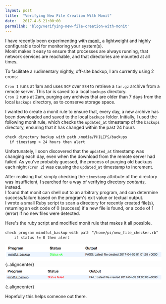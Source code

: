 ```yaml
---
layout: post
title:  "Verifying New File Creation With Monit"
date:   2017-4-6 21:00:00
permalink: 'blog/verifying-new-file-creation-with-monit'
---
```


I have recently been experimenting with [monit](https://mmonit.com/monit/), a lightweight and highly configurable tool for monitoring your system(s).  
Monit makes it easy to ensure that processes are always running, that network services are reachable, and that directories are mounted at all times.  

To facilitate a rudimentary nightly, off-site backup, I am currently using 2 crons:

`Cron 1` runs at 1am and uses `SCP` over `SSH` to retrieve a `tar.gz` archive from a remote server. This tar is saved to a local `backups` directory.  
`Cron 2` runs at 2am, purging any archives that are older than 7 days from the local `backups` directory, as to conserve storage space.

I wanted to create a monit rule to ensure that, every day, a new archive has been downloaded and saved to the local `backups` folder.
Initially, I used the following monit rule, which checks the `updated_at` timestamp of the `backups` directory, ensuring that it has changed within the past 24 hours

```
check directory backup with path /media/PHILIPS/backups
  if timestamp > 24 hours then alert
```

Unfortunately, I soon discovered that the `updated_at` timestamp was changing each day, even when the download from the remote server had failed. As you've probably guessed, the process of purging old backups each night (`Cron 2`) was causing the `updated_at` timestamp to increment.

After realising that simply checking the `timestamp` attribute of the directory was insufficient, I searched for a way of verifying directory *contents*, instead.  
I found that monit can shell out to an arbitrary program, and can determine success/failure based on the program's exit value or textual output.  
I wrote a small Ruby script to scan a directory for recently created file(s), returning an exit code of 0 (success) if a new file is found, or a code of 1 (error) if no new files were detected.

Here's the ruby script and modified monit rule that makes it all possible.

```
check program mindful_backup with path "/home/pi/new_file_checker.rb"
    if status != 0 then alert
```
<script src="https://gist-it.appspot.com/github/dvjones89/ruby-tools/blob/master/new_file_checker.rb"></script>

![Monit OK Message](/assets/images/2017/monit_ok.png){:.aligncenter}
![Monit Failure Message](/assets/images/2017/monit_fail.png){:.aligncenter}

Hopefully this helps someone out there.
